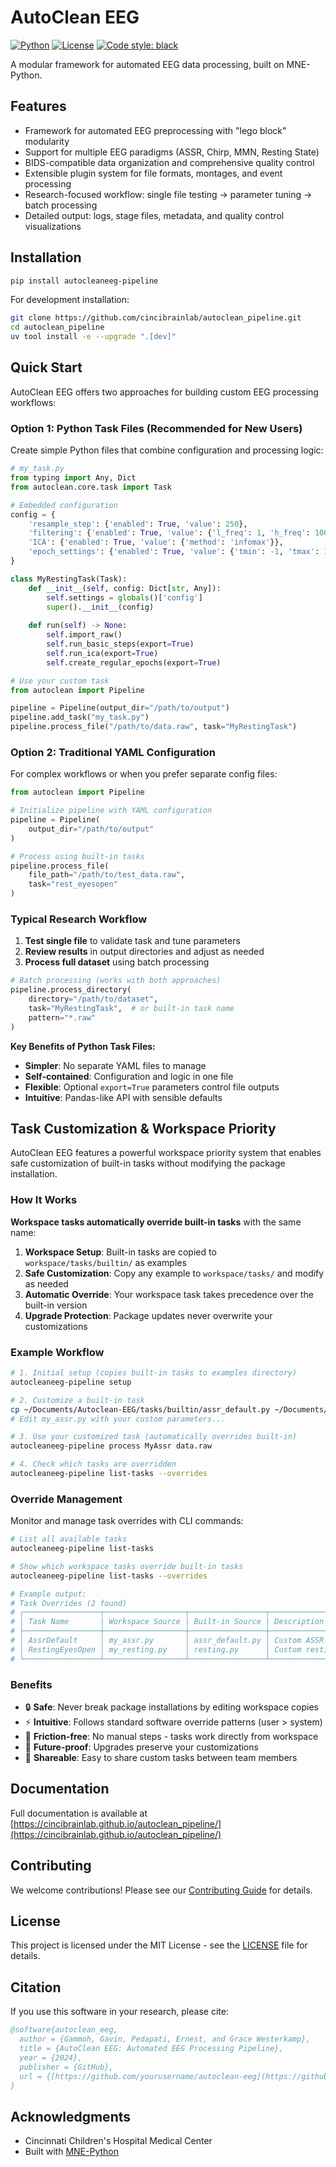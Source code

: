 # AutoClean EEG

[![Python](https://img.shields.io/badge/python-3.10%2B-blue.svg)](https://www.python.org/downloads/)
[![License](https://img.shields.io/badge/license-MIT-green.svg)](LICENSE)
[![Code style: black](https://img.shields.io/badge/code%20style-black-000000.svg)](https://github.com/psf/black)

A modular framework for automated EEG data processing, built on MNE-Python.

## Features

- Framework for automated EEG preprocessing with "lego block" modularity
- Support for multiple EEG paradigms (ASSR, Chirp, MMN, Resting State) 
- BIDS-compatible data organization and comprehensive quality control
- Extensible plugin system for file formats, montages, and event processing
- Research-focused workflow: single file testing → parameter tuning → batch processing
- Detailed output: logs, stage files, metadata, and quality control visualizations

## Installation

```bash
pip install autocleaneeg-pipeline
```

For development installation:

```bash
git clone https://github.com/cincibrainlab/autoclean_pipeline.git
cd autoclean_pipeline
uv tool install -e --upgrade ".[dev]"
```

## Quick Start

AutoClean EEG offers two approaches for building custom EEG processing workflows:

### Option 1: Python Task Files (Recommended for New Users)

Create simple Python files that combine configuration and processing logic:

```python
# my_task.py
from typing import Any, Dict
from autoclean.core.task import Task

# Embedded configuration
config = {
    'resample_step': {'enabled': True, 'value': 250},
    'filtering': {'enabled': True, 'value': {'l_freq': 1, 'h_freq': 100}},
    'ICA': {'enabled': True, 'value': {'method': 'infomax'}},
    'epoch_settings': {'enabled': True, 'value': {'tmin': -1, 'tmax': 1}}
}

class MyRestingTask(Task):
    def __init__(self, config: Dict[str, Any]):
        self.settings = globals()['config']
        super().__init__(config)
    
    def run(self) -> None:
        self.import_raw()
        self.run_basic_steps(export=True)
        self.run_ica(export=True)
        self.create_regular_epochs(export=True)
```

```python
# Use your custom task
from autoclean import Pipeline

pipeline = Pipeline(output_dir="/path/to/output")
pipeline.add_task("my_task.py")
pipeline.process_file("/path/to/data.raw", task="MyRestingTask")
```

### Option 2: Traditional YAML Configuration

For complex workflows or when you prefer separate config files:

```python
from autoclean import Pipeline

# Initialize pipeline with YAML configuration
pipeline = Pipeline(
    output_dir="/path/to/output"
)

# Process using built-in tasks
pipeline.process_file(
    file_path="/path/to/test_data.raw", 
    task="rest_eyesopen"
)
```

### Typical Research Workflow

1. **Test single file** to validate task and tune parameters
2. **Review results** in output directories and adjust as needed  
3. **Process full dataset** using batch processing

```python
# Batch processing (works with both approaches)
pipeline.process_directory(
    directory="/path/to/dataset",
    task="MyRestingTask",  # or built-in task name
    pattern="*.raw"
)
```

**Key Benefits of Python Task Files:**
- **Simpler**: No separate YAML files to manage
- **Self-contained**: Configuration and logic in one file
- **Flexible**: Optional `export=True` parameters control file outputs
- **Intuitive**: Pandas-like API with sensible defaults

## Task Customization & Workspace Priority

AutoClean EEG features a powerful workspace priority system that enables safe customization of built-in tasks without modifying the package installation.

### How It Works

**Workspace tasks automatically override built-in tasks** with the same name:

1. **Workspace Setup**: Built-in tasks are copied to `workspace/tasks/builtin/` as examples
2. **Safe Customization**: Copy any example to `workspace/tasks/` and modify as needed
3. **Automatic Override**: Your workspace task takes precedence over the built-in version
4. **Upgrade Protection**: Package updates never overwrite your customizations

### Example Workflow

```bash
# 1. Initial setup (copies built-in tasks to examples directory)
autocleaneeg-pipeline setup

# 2. Customize a built-in task
cp ~/Documents/Autoclean-EEG/tasks/builtin/assr_default.py ~/Documents/Autoclean-EEG/tasks/my_assr.py
# Edit my_assr.py with your custom parameters...

# 3. Use your customized task (automatically overrides built-in)
autocleaneeg-pipeline process MyAssr data.raw

# 4. Check which tasks are overridden
autocleaneeg-pipeline list-tasks --overrides
```

### Override Management

Monitor and manage task overrides with CLI commands:

```bash
# List all available tasks
autocleaneeg-pipeline list-tasks

# Show which workspace tasks override built-in tasks  
autocleaneeg-pipeline list-tasks --overrides

# Example output:
# Task Overrides (2 found)
# ┌─────────────────┬──────────────────┬─────────────────┬─────────────────────┐
# │ Task Name       │ Workspace Source │ Built-in Source │ Description         │
# ├─────────────────┼──────────────────┼─────────────────┼─────────────────────┤
# │ AssrDefault     │ my_assr.py       │ assr_default.py │ Custom ASSR task    │
# │ RestingEyesOpen │ my_resting.py    │ resting.py      │ Custom resting task │ 
# └─────────────────┴──────────────────┴─────────────────┴─────────────────────┘
```

### Benefits

- 🔒 **Safe**: Never break package installations by editing workspace copies
- ⚡ **Intuitive**: Follows standard software override patterns (user > system)  
- 🎯 **Friction-free**: No manual steps - tasks work directly from workspace
- 🔄 **Future-proof**: Upgrades preserve your customizations
- 👥 **Shareable**: Easy to share custom tasks between team members

## Documentation

Full documentation is available at [https://cincibrainlab.github.io/autoclean_pipeline/](https://cincibrainlab.github.io/autoclean_pipeline/)

## Contributing

We welcome contributions! Please see our [Contributing Guide](CONTRIBUTING.md) for details.

## License

This project is licensed under the MIT License - see the [LICENSE](LICENSE) file for details.

## Citation

If you use this software in your research, please cite:

```bibtex
@software{autoclean_eeg,
  author = {Gammoh, Gavin, Pedapati, Ernest, and Grace Westerkamp},
  title = {AutoClean EEG: Automated EEG Processing Pipeline},
  year = {2024},
  publisher = {GitHub},
  url = {[https://github.com/yourusername/autoclean-eeg](https://github.com/cincibrainlab/autoclean_pipeline/)}
}
```

## Acknowledgments

- Cincinnati Children's Hospital Medical Center
- Built with [MNE-Python](https://mne.tools/)
